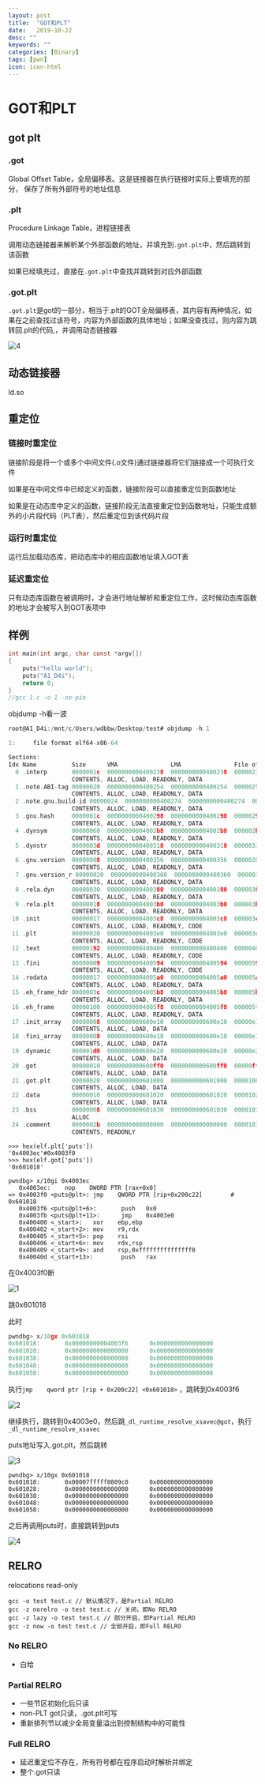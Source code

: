 ```yaml
---
layout: post
title:  "GOT和PLT"
date:   2019-10-22
desc: ""
keywords: ""
categories: [Binary]
tags: [pwn]
icon: icon-html
---
```


# GOT和PLT

## got plt

### .got

Global Offset Table，全局偏移表。这是链接器在执行链接时实际上要填充的部分， 保存了所有外部符号的地址信息

### .plt

Procedure Linkage Table，进程链接表

调用动态链接器来解析某个外部函数的地址，并填充到`.got.plt`中，然后跳转到该函数

如果已经填充过，直接在`.got.plt`中查找并跳转到对应外部函数

### .got.plt

`.got.plt`是got的一部分，相当于.plt的GOT全局偏移表，其内容有两种情况，如果在之前查找过该符号，内容为外部函数的具体地址；如果没查找过，则内容为跳转回.plt的代码,，并调用动态链接器



![4](https://raw.githubusercontent.com/AiDaiP/images/master/pwn/9.png)

## 动态链接器

ld.so

## 重定位

### 链接时重定位

链接阶段是将一个或多个中间文件(.o文件)通过链接器将它们链接成一个可执行文件

如果是在中间文件中已经定义的函数，链接阶段可以直接重定位到函数地址

如果是在动态库中定义的函数，链接阶段无法直接重定位到函数地址，只能生成额外的小片段代码（PLT表），然后重定位到该代码片段

### 运行时重定位

运行后加载动态库，把动态库中的相应函数地址填入GOT表

### 延迟重定位

只有动态库函数在被调用时，才会进行地址解析和重定位工作，这时候动态库函数的地址才会被写入到GOT表项中



## 样例

```c 
int main(int argc, char const *argv[])
{
	puts("hello world");
	puts("A1_D4i");
	return 0;
}
//gcc 1.c -o 1 -no-pie 
```

objdump -h看一波

```c
root@A1_D4i:/mnt/c/Users/wdbbw/Desktop/test# objdump -h 1

1:     file format elf64-x86-64

Sections:
Idx Name          Size      VMA               LMA               File off  Algn
  0 .interp       0000001c  0000000000400238  0000000000400238  00000238  2**0
                  CONTENTS, ALLOC, LOAD, READONLY, DATA
  1 .note.ABI-tag 00000020  0000000000400254  0000000000400254  00000254  2**2
                  CONTENTS, ALLOC, LOAD, READONLY, DATA
  2 .note.gnu.build-id 00000024  0000000000400274  0000000000400274  00000274  2**2
                  CONTENTS, ALLOC, LOAD, READONLY, DATA
  3 .gnu.hash     0000001c  0000000000400298  0000000000400298  00000298  2**3
                  CONTENTS, ALLOC, LOAD, READONLY, DATA
  4 .dynsym       00000060  00000000004002b8  00000000004002b8  000002b8  2**3
                  CONTENTS, ALLOC, LOAD, READONLY, DATA
  5 .dynstr       0000003d  0000000000400318  0000000000400318  00000318  2**0
                  CONTENTS, ALLOC, LOAD, READONLY, DATA
  6 .gnu.version  00000008  0000000000400356  0000000000400356  00000356  2**1
                  CONTENTS, ALLOC, LOAD, READONLY, DATA
  7 .gnu.version_r 00000020  0000000000400360  0000000000400360  00000360  2**3
                  CONTENTS, ALLOC, LOAD, READONLY, DATA
  8 .rela.dyn     00000030  0000000000400380  0000000000400380  00000380  2**3
                  CONTENTS, ALLOC, LOAD, READONLY, DATA
  9 .rela.plt     00000018  00000000004003b0  00000000004003b0  000003b0  2**3
                  CONTENTS, ALLOC, LOAD, READONLY, DATA
 10 .init         00000017  00000000004003c8  00000000004003c8  000003c8  2**2
                  CONTENTS, ALLOC, LOAD, READONLY, CODE
 11 .plt          00000020  00000000004003e0  00000000004003e0  000003e0  2**4
                  CONTENTS, ALLOC, LOAD, READONLY, CODE
 12 .text         00000192  0000000000400400  0000000000400400  00000400  2**4
                  CONTENTS, ALLOC, LOAD, READONLY, CODE
 13 .fini         00000009  0000000000400594  0000000000400594  00000594  2**2
                  CONTENTS, ALLOC, LOAD, READONLY, CODE
 14 .rodata       00000017  00000000004005a0  00000000004005a0  000005a0  2**2
                  CONTENTS, ALLOC, LOAD, READONLY, DATA
 15 .eh_frame_hdr 0000003c  00000000004005b8  00000000004005b8  000005b8  2**2
                  CONTENTS, ALLOC, LOAD, READONLY, DATA
 16 .eh_frame     00000100  00000000004005f8  00000000004005f8  000005f8  2**3
                  CONTENTS, ALLOC, LOAD, READONLY, DATA
 17 .init_array   00000008  0000000000600e10  0000000000600e10  00000e10  2**3
                  CONTENTS, ALLOC, LOAD, DATA
 18 .fini_array   00000008  0000000000600e18  0000000000600e18  00000e18  2**3
                  CONTENTS, ALLOC, LOAD, DATA
 19 .dynamic      000001d0  0000000000600e20  0000000000600e20  00000e20  2**3
                  CONTENTS, ALLOC, LOAD, DATA
 20 .got          00000010  0000000000600ff0  0000000000600ff0  00000ff0  2**3
                  CONTENTS, ALLOC, LOAD, DATA
 21 .got.plt      00000020  0000000000601000  0000000000601000  00001000  2**3
                  CONTENTS, ALLOC, LOAD, DATA
 22 .data         00000010  0000000000601020  0000000000601020  00001020  2**3
                  CONTENTS, ALLOC, LOAD, DATA
 23 .bss          00000008  0000000000601030  0000000000601030  00001030  2**0
                  ALLOC
 24 .comment      0000002b  0000000000000000  0000000000000000  00001030  2**0
                  CONTENTS, READONLY
```



```
>>> hex(elf.plt['puts'])
'0x4003ec'#0x4003f0
>>> hex(elf.got['puts'])
'0x601018'
```



```
pwndbg> x/10gi 0x4003ec
   0x4003ec:    nop    DWORD PTR [rax+0x0]
=> 0x4003f0 <puts@plt>: jmp    QWORD PTR [rip+0x200c22]        # 0x601018
   0x4003f6 <puts@plt+6>:       push   0x0
   0x4003fb <puts@plt+11>:      jmp    0x4003e0
   0x400400 <_start>:   xor    ebp,ebp
   0x400402 <_start+2>: mov    r9,rdx
   0x400405 <_start+5>: pop    rsi
   0x400406 <_start+6>: mov    rdx,rsp
   0x400409 <_start+9>: and    rsp,0xfffffffffffffff0
   0x40040d <_start+13>:        push   rax
```

在0x4003f0断

![1](https://raw.githubusercontent.com/AiDaiP/images/master/gotplt/1.jpg)

跳0x601018

此时

```c
pwndbg> x/10gx 0x601018
0x601018:       0x00000000004003f6      0x0000000000000000
0x601028:       0x0000000000000000      0x0000000000000000
0x601038:       0x0000000000000000      0x0000000000000000
0x601048:       0x0000000000000000      0x0000000000000000
0x601058:       0x0000000000000000      0x0000000000000000
```

执行`jmp    qword ptr [rip + 0x200c22] <0x601018>` ，跳转到0x4003f6

![2](https://raw.githubusercontent.com/AiDaiP/images/master/gotplt/2.jpg)

继续执行，跳转到0x4003e0，然后跳`_dl_runtime_resolve_xsavec@got`，执行`_dl_runtime_resolve_xsavec`

puts地址写入.got.plt，然后跳转

![3](https://raw.githubusercontent.com/AiDaiP/images/master/gotplt/3.jpg)

```
pwndbg> x/10gx 0x601018
0x601018:       0x00007fffff0809c0      0x0000000000000000
0x601028:       0x0000000000000000      0x0000000000000000
0x601038:       0x0000000000000000      0x0000000000000000
0x601048:       0x0000000000000000      0x0000000000000000
0x601058:       0x0000000000000000      0x0000000000000000
```

之后再调用puts时，直接跳转到puts

![4](https://raw.githubusercontent.com/AiDaiP/images/master/gotplt/4.jpg)





## RELRO

relocations read-only

```
gcc -o test test.c // 默认情况下，是Partial RELRO
gcc -z norelro -o test test.c // 关闭，即No RELRO
gcc -z lazy -o test test.c // 部分开启，即Partial RELRO
gcc -z now -o test test.c // 全部开启，即Full RELRO
```

### No RELRO

* 白给

### Partial RELRO

* 一些节区初始化后只读
*  non-PLT got只读，.got.plt可写
* 重新排列节以减少全局变量溢出到控制结构中的可能性

### Full RELRO

* 延迟重定位不存在，所有符号都在程序启动时解析并绑定
* 整个.got只读



